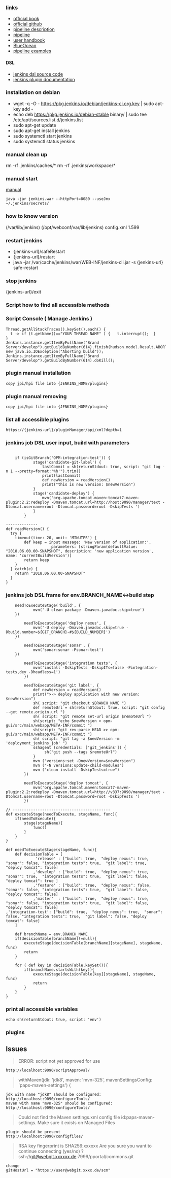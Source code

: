 ### links 
* [official book](https://jenkins.io/doc/book/pipeline/syntax/)
* [official github](https://github.com/jenkinsci)
* [pipeline description](https://jenkins.io/doc/book/pipeline/syntax/)
* [pipeline](https://jenkins.io/solutions/pipeline/)
* [user handbook](https://jenkins.io/user-handbook.pdf)
* [BlueOcean](https://jenkins.io/doc/book/blueocean/)
* [pipeline examples](https://github.com/jenkinsci/pipeline-examples)

#### DSL
* [jenkins dsl source code](https://github.com/jenkinsci/job-dsl-plugin)
* [jenkins plugin documentation](https://jenkinsci.github.io/job-dsl-plugin/)

### installation on debian
* wget -q -O - https://pkg.jenkins.io/debian/jenkins-ci.org.key | sudo apt-key add -
* echo deb https://pkg.jenkins.io/debian-stable binary/ | sudo tee /etc/apt/sources.list.d/jenkins.list
* sudo apt-get update
* sudo apt-get install jenkins
* sudo systemctl start jenkins
* sudo systemctl status jenkins

### manual clean up
rm -rf .jenkins/caches/*
rm -rf .jenkins/workspace/*

### manual start
[manual](https://wiki.jenkins.io/display/JENKINS/Starting+and+Accessing+Jenkins)
```
java -jar jenkins.war --httpPort=8080 --useJmx 
~/.jenkins/secrets/
```

### how to know version
(/var/lib/jenkins)
(/opt/webconf/var/lib/jenkins)
config.xml
<version>1.599</version>

### restart jenkins
* {jenkins-url}/safeRestart
* {jenkins-url}/restart
* java -jar /var/cache/jenkins/war/WEB-INF/jenkins-cli.jar -s {jenkins-url} safe-restart 

### stop jenkins
{jenkins-url}/exit

### Script how to find all accessible methods

### Script Console ( Manage Jenkins )
```
Thread.getAllStackTraces().keySet().each() {
  t -> if (t.getName()=="YOUR THREAD NAME" ) {   t.interrupt();  }
}
Jenkins.instance.getItemByFullName("Brand Server/develop").getBuildByNumber(614).finish(hudson.model.Result.ABORTED, new java.io.IOException("Aborting build"));
Jenkins.instance.getItemByFullName("Brand Server/develop").getBuildByNumber(614).doKill();
```

### plugin manual installation
```
copy jpi/hpi file into {JENKINS_HOME/plugins}
```

### plugin manual removing
```
copy jpi/hpi file into {JENKINS_HOME/plugins}
```

### list all accessible plugins
```
https://{jenkins-url}/pluginManager/api/xml?depth=1
```

### jenkins job DSL user input, build with parameters
```

	if (isGitBranch('OPM-integration-test')) {
            stage('candidate-git-label') {
                lastCommit = sh(returnStdout: true, script: "git log -n 1 --pretty=format:'%h'").trim()
                print(lastCommit)
                def newVersion = readVersion()
                print("this is new version: $newVersion")
            }
            stage('candidate-deploy') {
                mvn('org.apache.tomcat.maven:tomcat7-maven-plugin:2.2:redeploy -Dmaven.tomcat.url=http://host:9090/manager/text -Dtomcat.username=root -Dtomcat.password=root -DskipTests ')
            }
		}

--------------
def readVersion() {
  try {
    timeout(time: 20, unit: 'MINUTES') {
        def keep = input message: 'New version of application:',
                    parameters: [stringParam(defaultValue: "2018.06.00.00-SNAPSHOT", description: 'new application version', name: 'currentBuildVersion')]
        return keep
    }
  } catch(e) {
    return "2018.06.00.00-SNAPSHOT"
  }
}
```

### jenkins job DSL frame for env.BRANCH_NAME<->build step
```
	needToExecuteStage('build', {
            mvn('-U clean package -Dmaven.javadoc.skip=true')
	})

        needToExecuteStage('deploy nexus', {
            mvn('-U deploy -Dmaven.javadoc.skip=true -Dbuild.number=${GIT_BRANCH}-#${BUILD_NUMBER}')
	})

        needToExecuteStage('sonar', {
            mvn('sonar:sonar -Psonar-test')
	})

        needToExecuteStage('integration tests', {
            mvn('install -DskipTests -DskipITs=false -Pintegration-tests,dev -Dheadless=1')
        })

        needToExecuteStage('git label', {
            def newVersion = readVersion()
            print(">-> deploy application with new version: $newVersion")
            sh( script: "git checkout $BRANCH_NAME ")
            def remoteUrl = sh(returnStdout: true, script: "git config --get remote.origin.url ")
            sh( script: "git remote set-url origin $remoteUrl ")
            sh(script: "echo $newVersion > opm-gui/src/main/webapp/META-INF/commit ")
            sh(script: "git rev-parse HEAD >> opm-gui/src/main/webapp/META-INF/commit ")
            sh( script: "git tag -a $newVersion -m 'deployment_jenkins_job' ")
            sshagent (credentials: ['git_jenkins']) {
                 sh("git push --tags $remoteUrl")
            }
            mvn ("versions:set -DnewVersion=$newVersion")
            mvn ("-N versions:update-child-modules")
            mvn ("clean install -DskipTests=true")
		})

        needToExecuteStage('deploy tomcat', {
            mvn('org.apache.tomcat.maven:tomcat7-maven-plugin:2.2:redeploy -Dmaven.tomcat.url=http://v337:9090/manager/text -Dtomcat.username=root -Dtomcat.password=root -DskipTests ')
        })

// -------------------------------------------
def executeStage(needToExecute, stageName, func){
    if(needToExecute){
        stage(stageName){
            func()
        }
    }
}

def needToExecuteStage(stageName, func){
    def decisionTable = [
             'release' : ["build": true,  "deploy nexus": true,  "sonar": false, "integration tests": true,  "git label": true,  "deploy tomcat": false]
            ,'develop' : ["build": true,  "deploy nexus": true,  "sonar": true,  "integration tests": true,  "git label": false, "deploy tomcat": true ]
            ,'feature' : ["build": true,  "deploy nexus": false, "sonar": false, "integration tests": true,  "git label": false, "deploy tomcat": false]
            ,'master'  : ["build": true,  "deploy nexus": true,  "sonar": false, "integration tests": true,  "git label": false, "deploy tomcat": false]
,'integration-test': ["build": true,  "deploy nexus": true,  "sonar": false, "integration tests": true,  "git label": false, "deploy tomcat": false]
    ]

    def branchName = env.BRANCH_NAME
    if(decisionTable[branchName]!=null){
        executeStage(decisionTable[branchName][stageName], stageName, func)
        return
    }

    for ( def key in decisionTable.keySet()){
        if(branchName.startsWith(key)){
            executeStage(decisionTable[key][stageName], stageName, func)
            return
        }
    }
}

```

### print all accessible variables
```
echo sh(returnStdout: true, script: 'env')
```

### plugins

## Issues
> ERROR: script not yet approved for use
```
http://localhost:9090/scriptApproval/
```

> withMaven(jdk: 'jdk8', maven: 'mvn-325', mavenSettingsConfig: 'paps-maven-settings') {
```
jdk with name "jdk8" should be configured: http://localhost:9090/configureTools/
maven with name "mvn-325" should be configured: http://localhost:9090/configureTools/
```

>Could not find the Maven settings.xml config file id:paps-maven-settings. Make sure it exists on Managed Files
```
plugin should be present
http://localhost:9090/configfiles/
```

> RSA key fingerprint is SHA256:xxxxxx
> Are you sure you want to continue connecting (yes/no) ?
> ssh://git@webgit.xxxxxx.de:7999/pportal/commons.git
```
change 
gitHostUrl = "https://user@webgit.xxxx.de/scm"
```
